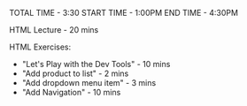 TOTAL TIME - 3:30
START TIME - 1:00PM
END TIME - 4:30PM

HTML Lecture - 20 mins

HTML Exercises:
- "Let's Play with the Dev Tools" - 10 mins
- "Add product to list" - 2 mins
- "Add dropdown menu item" - 3 mins
- "Add Navigation" - 10 mins



